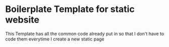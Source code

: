 # Boilerplate Template for static website

This Template has all the common code already put in so
that I don't have to code them everytime I create a new static page